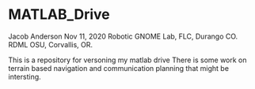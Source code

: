 # MATLAB_Drive

Jacob Anderson
Nov 11, 2020
Robotic GNOME Lab, FLC, Durango CO.
RDML OSU, Corvallis, OR.


This is a repository for versoning my matlab drive
There is some work on terrain based navigation and communication planning that might be intersting.

